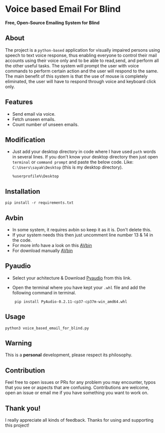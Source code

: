 # Voice based Email For Blind

**Free, Open-Source Emailing System for Blind**

## About
   The project is a `python-based` application for visually impaired persons using speech to text voice response, thus enabling everyone to control their mail accounts using their voice only and to be able to read,send, and perform all the other useful tasks. The system will prompt the user with voice commands to perform certain action and the user will respond to the same. The main benefit of this system is that the use of mouse is completely eliminated, the user will have to respond through voice and keyboard click only.
   
## Features
* Send email via voice.
* Fetch unseen emails.
* Count number of unseen emails.

## Modification
 - Just add your desktop directory in code where I have used `path` words in several lines. If you don't know your desktop directory then just open `terminal` or `command prompt` and paste the below code. Like: `C:\Users\sayak\Desktop` (this is my desktop directory).
 
   ```%userprofile%\Desktop```

## Installation
```pip install -r requirements.txt ```

## Avbin
 - In some system, it requires avbin so keep it as it is. Don't delete this.
 - If your system needs this then just uncomment line number 13 & 14 in the code.
 - For more info have a look on this [AVbin](https://github.com/AVbin/AVbin)
 - For download manually [AVbin](http://avbin.github.io/AVbin/Download.html)

## Pyaudio
 - Select your achitecture & Download [Pyaudio](https://www.lfd.uci.edu/~gohlke/pythonlibs/#pyaudio) from this link.
 - Open the terminal where you have kept your `.whl` file and add the following command in terminal.

   ``` pip install PyAudio-0.2.11-cp37-cp37m-win_amd64.whl```  
   
## Usage
 ```python3 voice_based_email_for_blind.py ```
 
## Warning
 This is a **personal** development, please respect its philosophy.
 
## Contribution
   Feel free to open issues or PRs for any problem you may encounter, typos that you see or aspects that are confusing. Contributions are welcome, open an issue or email me if you have something you want to work on.
 
## Thank you!
I really appreciate all kinds of feedback. Thanks for using and supporting this project!


